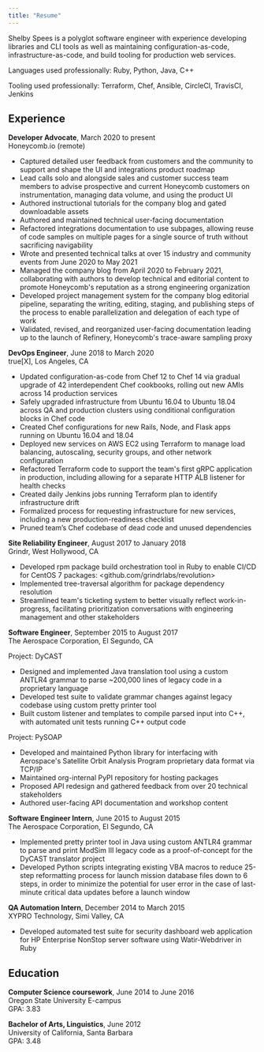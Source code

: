 ```yaml
---
title: "Resume"
---
```


Shelby Spees is a polyglot software engineer
with experience developing libraries and CLI tools
as well as maintaining configuration-as-code, infrastructure-as-code,
and build tooling for production web services.

<!--more-->

Languages used professionally: Ruby, Python, Java, C++

Tooling used professionally: Terraform, Chef, Ansible, CircleCI, TravisCI,
Jenkins

## Experience

**Developer Advocate**, March 2020 to present  
Honeycomb.io (remote)

- Captured detailed user feedback from customers and the community
  to support and shape the UI and integrations product roadmap
- Lead calls solo and alongside sales and customer success team members
  to advise prospective and current Honeycomb customers on instrumentation,
  managing data volume, and using the product UI
- Authored instructional tutorials for the company blog
  and gated downloadable assets
- Authored and maintained technical user-facing documentation
- Refactored integrations documentation to use subpages,
  allowing reuse of code samples on multiple pages for a single source of truth
  without sacrificing navigability
- Wrote and presented technical talks at over 15 industry and community events
  from June 2020 to May 2021
- Managed the company blog from April 2020 to February 2021,
  collaborating with authors to develop technical and editorial content
  to promote Honeycomb's reputation as a strong engineering organization
- Developed project management system for the company blog editorial pipeline,
  separating the writing, editing, staging, and publishing steps of the process
  to enable parallelization and delegation of each type of work
- Validated, revised, and reorganized user-facing documentation
  leading up to the launch of Refinery, Honeycomb's trace-aware sampling proxy

**DevOps Engineer**, June 2018 to March 2020  
true[X], Los Angeles, CA

- Updated configuration-as-code from Chef 12 to Chef 14
  via gradual upgrade of 42 interdependent Chef cookbooks,
  rolling out new AMIs across 14 production services
- Safely upgraded infrastructure from Ubuntu 16.04 to Ubuntu 18.04
  across QA and production clusters using conditional configuration blocks
  in Chef code
- Created Chef configurations for new Rails, Node, and Flask apps
  running on Ubuntu 16.04 and 18.04
- Deployed new services on AWS EC2 using Terraform to manage load balancing,
  autoscaling, security groups, and other network configuration
- Refactored Terraform code to support the team's first gRPC application
  in production, including allowing for a separate HTTP ALB listener
  for health checks
- Created daily Jenkins jobs running Terraform plan to identify
  infrastructure drift
- Formalized process for requesting infrastructure for new services,
  including a new production-readiness checklist
- Pruned team’s Chef codebase of dead code and unused dependencies

**Site Reliability Engineer**, August 2017 to January 2018  
Grindr, West Hollywood, CA

- Developed rpm package build orchestration tool in Ruby
  to enable CI/CD for CentOS 7 packages: <github.com/grindrlabs/revolution>
- Implemented tree-traversal algorithm for package dependency resolution
- Streamlined team's ticketing system to better visually reflect
  work-in-progress, facilitating prioritization conversations
  with engineering management and other stakeholders

**Software Engineer**, September 2015 to August 2017  
The Aerospace Corporation, El Segundo, CA

Project: DyCAST

- Designed and implemented Java translation tool using a custom ANTLR4 grammar
  to parse ~200,000 lines of legacy code in a proprietary language
- Developed test suite to validate grammar changes against legacy codebase
  using custom pretty printer tool
- Built custom listener and templates to compile parsed input into C++,
  with automated unit tests running C++ output code

Project: PySOAP

- Developed and maintained Python library for interfacing with Aerospace's
  Satellite Orbit Analysis Program proprietary data format via TCP/IP
- Maintained org-internal PyPI repository for hosting packages
- Proposed API redesign and gathered feedback from over 20 technical stakeholders
- Authored user-facing API documentation and workshop content

**Software Engineer Intern**, June 2015 to August 2015  
The Aerospace Corporation, El Segundo, CA

- Implemented pretty printer tool in Java using custom ANTLR4 grammar
  to parse and print ModSim III legacy code as a proof-of-concept
  for the DyCAST translator project
- Developed Python scripts integrating existing VBA macros
  to reduce 25-step reformatting process for launch mission database files
  down to 6 steps, in order to minimize the potential for user error
  in the case of last-minute critical data updates before a launch window

**QA Automation Intern**, December 2014 to March 2015  
XYPRO Technology, Simi Valley, CA

- Developed automated test suite for security dashboard web application
  for HP Enterprise NonStop server software using Watir-Webdriver in Ruby

## Education

**Computer Science coursework**, June 2014 to June 2016  
Oregon State University E-campus  
GPA: 3.83

**Bachelor of Arts, Linguistics**, June 2012  
University of California, Santa Barbara  
GPA: 3.48
